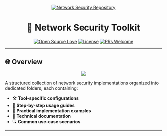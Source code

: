<p align="center">
  <a href="#network-security-toolkit">
    <img src="https://img.shields.io/badge/Network_Security-Expertise-2AA889?style=for-the-badge&logo=cloudflare&logoColor=white" alt="Network Security Repository" />
  </a>
</p>

<h1 align="center">🔐 Network Security Toolkit</h1>

<div align="center">
  
[![Open Source Love](https://badges.frapsoft.com/os/v2/open-source.svg?v=103)](https://github.com/YourUsername/Network-Security-Repository)
[![License](https://img.shields.io/badge/License-MIT-blue.svg)](https://opensource.org/licenses/MIT)
[![PRs Welcome](https://img.shields.io/badge/PRs-Welcome-brightgreen.svg)](https://github.com/YourUsername/Network-Security-Repository/pulls)

</div>

---

## 🌐 Overview

<div align="center">
  <img src="https://img.shields.io/badge/Contains-Modular_Learning_Resources-4BC2D2?style=flat&logo=gitbook&logoColor=white" />
</div>

A structured collection of network security implementations organized into dedicated folders, each containing:

- 🛠 **Tool-specific configurations**  
- 📖 **Step-by-step usage guides**  
- 🧪 **Practical implementation examples**  
- 📝 **Technical documentation**  
- 🔍 **Common use-case scenarios**

---



  


